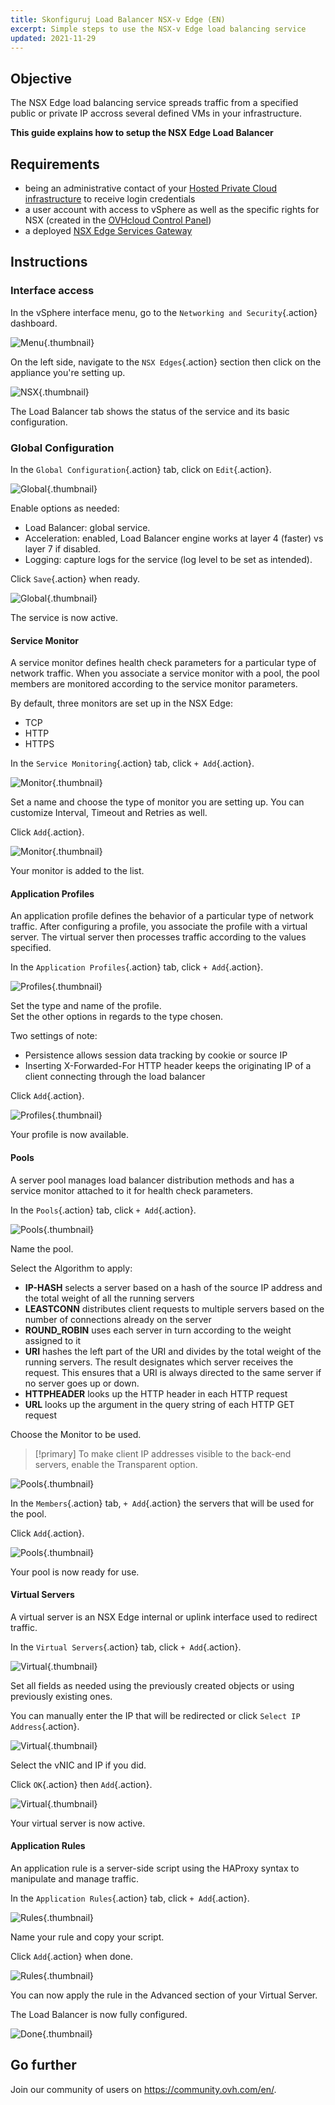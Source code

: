 ```yaml
---
title: Skonfiguruj Load Balancer NSX-v Edge (EN)
excerpt: Simple steps to use the NSX-v Edge load balancing service
updated: 2021-11-29
---
```


## Objective

The NSX Edge load balancing service spreads traffic from a specified public or private IP accross several defined VMs in your infrastructure.

**This guide explains how to setup the NSX Edge Load Balancer**

## Requirements

- being an administrative contact of your [Hosted Private Cloud infrastructure](https://www.ovhcloud.com/pl/enterprise/products/hosted-private-cloud/) to receive login credentials
- a user account with access to vSphere as well as the specific rights for NSX (created in the [OVHcloud Control Panel](/links/manager))
- a deployed [NSX Edge Services Gateway](/pages/hosted_private_cloud/hosted_private_cloud_powered_by_vmware/nsx_deploying_edge_gateway)

## Instructions

### Interface access

In the vSphere interface menu, go to the `Networking and Security`{.action} dashboard.

![Menu](images/en01dash.png){.thumbnail}

On the left side, navigate to the `NSX Edges`{.action} section then click on the appliance you're setting up.

![NSX](images/en02nsx.png){.thumbnail}

The Load Balancer tab shows the status of the service and its basic configuration.

### Global Configuration

In the `Global Configuration`{.action} tab, click on `Edit`{.action}.

![Global](images/en03edit.png){.thumbnail}

Enable options as needed:

- Load Balancer: global service.
- Acceleration: enabled, Load Balancer engine works at layer 4 (faster) vs layer 7 if disabled. 
- Logging: capture logs for the service (log level to be set as intended).

Click `Save`{.action} when ready.

![Global](images/en04conf.png){.thumbnail}

The service is now active.

#### Service Monitor

A service monitor defines health check parameters for a particular type of network traffic. When you associate a service monitor with a pool, the pool members are monitored according to the service monitor parameters.

By default, three monitors are set up in the NSX Edge:

- TCP
- HTTP
- HTTPS

In the `Service Monitoring`{.action} tab, click `+ Add`{.action}.     

![Monitor](images/en07service.png){.thumbnail}

Set a name and choose the type of monitor you are setting up. You can customize Interval, Timeout and Retries as well.

Click `Add`{.action}.

![Monitor](images/en08monitor.png){.thumbnail}

Your monitor is added to the list.

#### Application Profiles

An application profile defines the behavior of a particular type of network traffic. After configuring a profile, you associate the profile with a virtual server. The virtual server then processes traffic according to the values specified.

In the `Application Profiles`{.action} tab, click `+ Add`{.action}.     

![Profiles](images/en06app.png){.thumbnail}

Set the type and name of the profile.     
Set the other options in regards to the type chosen.     

Two settings of note:

- Persistence allows session data tracking by cookie or source IP
- Inserting X-Forwarded-For HTTP header keeps the originating IP of a client connecting through the load balancer

Click `Add`{.action}.

![Profiles](images/en06profile.png){.thumbnail}

Your profile is now available.

#### Pools

A server pool manages load balancer distribution methods and has a service monitor attached to it for health check parameters.

In the `Pools`{.action} tab, click `+ Add`{.action}.     

![Pools](images/en09pool.png){.thumbnail}

Name the pool.

Select the Algorithm to apply:

- **IP-HASH** selects a server based on a hash of the source IP address and the total weight of all the running servers
- **LEASTCONN** distributes client requests to multiple servers based on the number of connections already on the server
- **ROUND_ROBIN** uses each server in turn according to the weight assigned to it
- **URI** hashes the left part of the URI and divides by the total weight of the running servers. The result designates which server receives the request. This ensures that a URI is always directed to the same server if no server goes up or down.
- **HTTPHEADER** looks up the HTTP header in each HTTP request
- **URL** looks up the argument in the query string of each HTTP GET request 

Choose the Monitor to be used.

> [!primary]
> To make client IP addresses visible to the back-end servers, enable the Transparent option.    

![Pools](images/en10genpool.png){.thumbnail}

In the `Members`{.action} tab, `+ Add`{.action} the servers that will be used for the pool.

Click `Add`{.action}.

![Pools](images/en11members.png){.thumbnail}

Your pool is now ready for use.

#### Virtual Servers

A virtual server is an NSX Edge internal or uplink interface used to redirect traffic.

In the `Virtual Servers`{.action} tab, click `+ Add`{.action}.     

![Virtual](images/en11virtual.png){.thumbnail}

Set all fields as needed using the previously created objects or using previously existing ones.     

You can manually enter the IP that will be redirected or click `Select IP Address`{.action}.

![Virtual](images/en12serv.png){.thumbnail}

Select the vNIC and IP if you did.

Click `OK`{.action} then `Add`{.action}.

![Virtual](images/en13IP.png){.thumbnail}

Your virtual server is now active.

#### Application Rules

An application rule is a server-side script using the HAProxy syntax to manipulate and manage traffic.

In the `Application Rules`{.action} tab, click `+ Add`{.action}.     

![Rules](images/en14app.png){.thumbnail}

Name your rule and copy your script.

Click `Add`{.action} when done.

![Rules](images/en15rule.png){.thumbnail}

You can now apply the rule in the Advanced section of your Virtual Server.

The Load Balancer is now fully configured.

![Done](images/en05enabled.png){.thumbnail}

## Go further

Join our community of users on <https://community.ovh.com/en/>.
